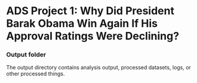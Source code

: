 # ADS Project 1:  Why Did President Barak Obama Win Again If His Approval Ratings Were Declining?
### Output folder

The output directory contains analysis output, processed datasets, logs, or other processed things.

